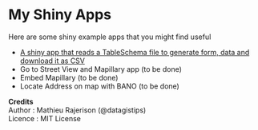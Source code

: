 # My Shiny Apps

Here are some shiny example apps that you might find useful

- [A shiny app that reads a TableSchema file to generate form, data and download it as CSV](01_TableSchema)
- Go to Street View and Mapillary app (to be done)
- Embed Mapillary (to be done)
- Locate Address on map with BANO (to be done)

**Credits**  
Author : Mathieu Rajerison (@datagistips)  
Licence : MIT License

